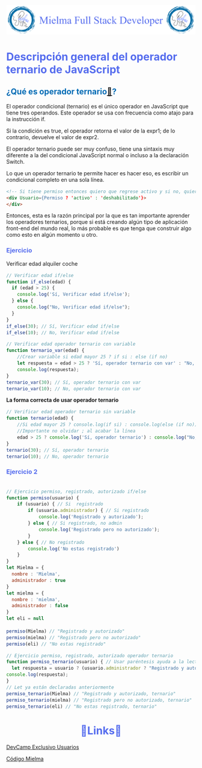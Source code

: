 ![Logo Mielma](/Logo/Logo_Encabezado.png)

# <b><font color="#556CEE">Descripción general del operador ternario de JavaScript</font></b>

## <b><font color="#006cb5">¿Qué es operador ternario[🔗](https://developer.mozilla.org/es/docs/Web/JavaScript/Reference/Statements/switch#default)?</font></b>
El operador condicional (ternario) es el único operador en JavaScript que tiene tres operandos. Este operador se usa con frecuencia como atajo para la instrucción if.

Si la condición es true, el operador retorna el valor de la expr1; de lo contrario, devuelve el valor de expr2. 

El operador ternario puede ser muy confuso, tiene una sintaxis muy diferente a la del condicional JavaScript normal o incluso a la declaración Switch. 

Lo que un operador ternario te permite hacer es hacer eso, es escribir un condicional completo en una sola línea.

```html
<!-- Si tiene permiso entonces quiero que regrese activo y si no, quiero que regrese deshabilitado. -->
<div Usuario={Permiso ? 'activo' : 'deshabilitado'}>
</div>
```
Entonces, esta es la razón principal por la que es tan importante aprender los operadores ternarios, porque si está creando algún tipo de aplicación front-end del mundo real, lo más probable es que tenga que construir algo como esto en algún momento u otro.

### <font color="#556CEE">Ejercicio</font>
Verificar edad alquiler coche
```js
// Verificar edad if/else
function if_else(edad) {
  if (edad > 25) {
    console.log('Sí, Verificar edad if/else');
  } else {
    console.log("No, Verificar edad if/else");
  }
}
if_else(30); // Sí, Verificar edad if/else
if_else(10); // No, Verificar edad if/else
```
```js
// Verificar edad operador ternario con variable
function ternario_var(edad) {
    //Crear variable si edad mayor 25 ? if si : else (if no)
    let respuesta = edad > 25 ? 'Sí, operador ternario con var' : "No, operador ternario con var"
    console.log(respuesta);
}
ternario_var(30); // Sí, operador ternario con var
ternario_var(10); // No, operador ternario con var
```
<b>La forma correcta de usar operador ternario</b>

```js
// Verificar edad operador ternario sin variable
function ternario(edad) {
    //Si edad mayor 25 ? console.log(if si) : console.log(else (if no)) ;
    //Importante no olvidar ; al acabar la línea
    edad > 25 ? console.log('Sí, operador ternario') : console.log("No, operador ternario");
}
ternario(30); // Sí, operador ternario
ternario(10); // No, operador ternario
```

### <font color="#556CEE">Ejercicio 2</font>
```js

// Ejercicio permiso, registrado, autorizado if/else
function permiso(usuario) {
    if (usuario) { // Si  registrado
        if (usuario.administrador) { // Si registrado
            console.log('Registrado y autorizado');
        } else { // Si registrado, no admin
            console.log('Registrado pero no autorizado');
        }
    } else { // No registrado
        console.log('No estas registrado')
    }
}
let Mielma = {
  nombre : 'Mielma',
  administrador : true
}
let mielma = {
  nombre : 'mielma',
  administrador : false
}
let eli = null

permiso(Mielma) // "Registrado y autorizado"
permiso(mielma) // "Registrado pero no autorizado"
permiso(eli) // "No estas registrado"
```
```js
// Ejercicio permiso, registrado, autorizado operador ternario
function permiso_ternario(usuario) { // Usar paréntesis ayuda a la lectura, pero no es obligatorio
  let respuesta = usuario ? (usuario.administrador ? "Registrado y autorizado, ternario" : "Registrado pero no autorizado, ternario"): "No estas registrado, ternario";
console.log(respuesta);
}
// Let ya están declaradas anteriormente
permiso_ternario(Mielma) // "Registrado y autorizado, ternario"
permiso_ternario(mielma) // "Registrado pero no autorizado, ternario"
permiso_ternario(eli) // "No estas registrado, ternario"
```

# <center><b><font color="#556CEE">🔗Links🔗</font></b>

[DevCamp Exclusivo Usuarios](https://basque.devcamp.com/pt-full-stack-development-javascript-python-react/guide/overview-javascript-ternary-operator)  

[Código Mielma](https://codepen.io/ElizabethMaranon/pen/KKLWyLo)